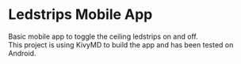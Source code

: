 # Ledstrips Mobile App

Basic mobile app to toggle the ceiling ledstrips on and off.  
This project is using KivyMD to build the app and has been tested on Android.  

